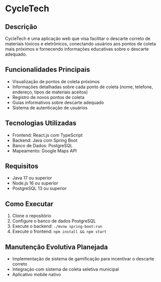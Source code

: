 # CycleTech

## Descrição
CycleTech é uma aplicação web que visa facilitar o descarte correto de materiais tóxicos e eletrônicos, conectando usuários aos pontos de coleta mais próximos e fornecendo informações educativas sobre o descarte adequado.

## Funcionalidades Principais
- Visualização de pontos de coleta próximos
- Informações detalhadas sobre cada ponto de coleta (nome, telefone, endereço, tipos de materiais aceitos)
- Registro de novos pontos de coleta
- Guias informativos sobre descarte adequado
- Sistema de autenticação de usuários

## Tecnologias Utilizadas
- Frontend: React.js com TypeScript
- Backend: Java com Spring Boot
- Banco de Dados: PostgreSQL
- Mapeamento: Google Maps API

## Requisitos
- Java 17 ou superior
- Node.js 16 ou superior
- PostgreSQL 13 ou superior

## Como Executar
1. Clone o repositório
2. Configure o banco de dados PostgreSQL
3. Execute o backend: `./mvnw spring-boot:run`
4. Execute o frontend: `npm install && npm start`

## Manutenção Evolutiva Planejada
- Implementação de sistema de gamificação para incentivar o descarte correto
- Integração com sistema de coleta seletiva municipal
- Aplicativo mobile nativo 